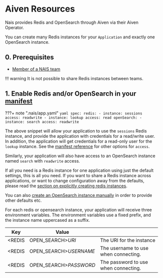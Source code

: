 

# Aiven Resources

Nais provides Redis and OpenSearch through Aiven via their Aiven Operator.

You can create many Redis instances for your `Application` and exactly one OpenSearch instance.


## 0. Prerequisites
- [Member of a NAIS team](../../explanation/team.md)

!!! warning
    It is not possible to share Redis instances between teams.

## 1. Enable Redis and/or OpenSearch in your [manifest](../../reference/application-spec.md)

???+ note ".nais/app.yaml"
    ```yaml
    spec:
      redis:
        - instance: sessions
          access: readwrite
        - instance: lookup
          access: read
      openSearch:
        - instance: search
          access: readwrite
    ```


The above snippet will allow your application to use the `sessions` Redis instance, and provide the application with credentials for a read/write user.
In addition, the application will get credentials for a read-only user for the `lookup` instance.
See the [manifest reference](../../reference/application-spec.md#redis) for other options for `access`.

Similarly, your application will also have access to an OpenSearch instance named `search` with `readwrite` access.

If all you need is a Redis instance for one application using just the default settings, this is all you need.
If you want to share a Redis instance across applications, or want to change configuration away from the defaults, please read the [section on explicitly creating redis instances](../create-redis-instance-explicitly.md).

You can also [create an OpenSearch instance manually](../create-opensearch-instance-explicitly.md) in order to provide other defaults etc.

For each redis or opensearch instance, your application will receive three environment variables.
The environment variables use a fixed prefix, and the instance name uppercased as a suffix.

| Key    | Value                                |                                      |
|--------|--------------------------------------|--------------------------------------|
| <REDIS | OPEN_SEARCH>_URI_<InstanceName>      | The URI for the instance             |
| <REDIS | OPEN_SEARCH>_USERNAME_<InstanceName> | The username to use when connecting. |
| <REDIS | OPEN_SEARCH>_PASSWORD_<InstanceName> | The password to use when connecting. |

